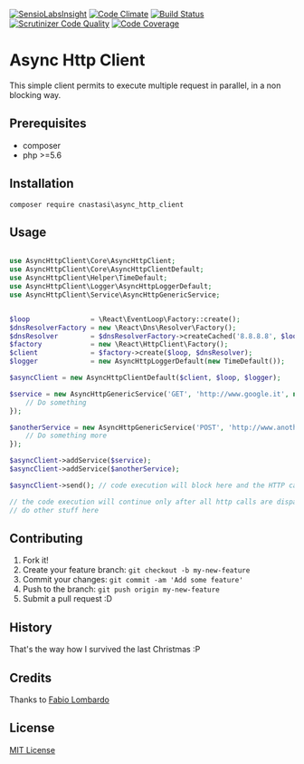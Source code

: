 [![SensioLabsInsight](https://insight.sensiolabs.com/projects/48fc9351-e25a-4ff9-8559-f1030031a707/big.png)](https://insight.sensiolabs.com/projects/48fc9351-e25a-4ff9-8559-f1030031a707)
[![Code Climate](https://codeclimate.com/github/cnastasi/async_http_client/badges/gpa.svg)](https://codeclimate.com/github/cnastasi/async_http_client)
[![Build Status](https://travis-ci.org/cnastasi/async_http_client.svg?branch=master)](https://travis-ci.org/cnastasi/async_http_client)
[![Scrutinizer Code Quality](https://scrutinizer-ci.com/g/cnastasi/async_http_client/badges/quality-score.png?b=master)](https://scrutinizer-ci.com/g/cnastasi/async_http_client/?branch=master)
[![Code Coverage](https://scrutinizer-ci.com/g/cnastasi/async_http_client/badges/coverage.png?b=master)](https://scrutinizer-ci.com/g/cnastasi/async_http_client/?branch=master)

# Async Http Client
This simple client permits to execute multiple request in parallel, in a non blocking way.

## Prerequisites
- composer
- php >=5.6

## Installation
`composer require cnastasi\async_http_client`

## Usage
```php

use AsyncHttpClient\Core\AsyncHttpClient;
use AsyncHttpClient\Core\AsyncHttpClientDefault;
use AsyncHttpClient\Helper\TimeDefault;
use AsyncHttpClient\Logger\AsyncHttpLoggerDefault;
use AsyncHttpClient\Service\AsyncHttpGenericService;


$loop               = \React\EventLoop\Factory::create();
$dnsResolverFactory = new \React\Dns\Resolver\Factory();
$dnsResolver        = $dnsResolverFactory->createCached('8.8.8.8', $loop);
$factory            = new \React\HttpClient\Factory();
$client             = $factory->create($loop, $dnsResolver);
$logger             = new AsyncHttpLoggerDefault(new TimeDefault());

$asyncClient = new AsyncHttpClientDefault($client, $loop, $logger);

$service = new AsyncHttpGenericService('GET', 'http://www.google.it', null, function ($data, $request) {
    // Do something
});

$anotherService = new AsyncHttpGenericService('POST', 'http://www.another.service.com', http_build_query(['postfield1' => 'value']) , function ($data, $request) {
    // Do something more
});

$asyncClient->addService($service);
$asyncClient->addService($anotherService);

$asyncClient->send(); // code execution will block here and the HTTP calls will be dispatched in parallel

// the code execution will continue only after all http calls are dispatched and returned (callback called)
// do other stuff here

```
## Contributing
1. Fork it!
2. Create your feature branch: `git checkout -b my-new-feature`
3. Commit your changes: `git commit -am 'Add some feature'`
4. Push to the branch: `git push origin my-new-feature`
5. Submit a pull request :D

## History
That's the way how I survived the last Christmas :P 

## Credits
Thanks to [Fabio Lombardo](https://github.com/lombax85 "Fabio Lombardo github's page")

## License
[MIT License](https://github.com/cnastasi/async_http_client/blob/master/LICENSE)
